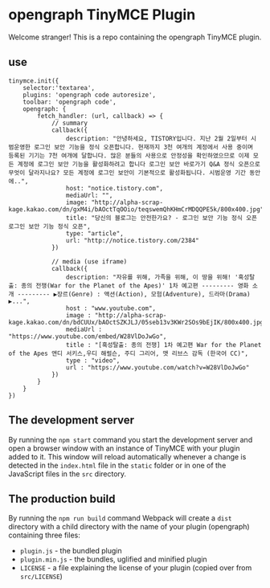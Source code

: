 # opengraph TinyMCE Plugin

Welcome stranger! This is a repo containing the opengraph TinyMCE plugin.

## use

```
tinymce.init({
	selector:'textarea',
	plugins: 'opengraph code autoresize',
	toolbar: 'opengraph code',
	opengraph: {
		fetch_handler: (url, callback) => {
			// summary
			callback({
				description: "안녕하세요, TISTORY입니다. 지난 2월 2일부터 시범운영한 로그인 보안 기능을 정식 오픈합니다. 현재까지 3천 여개의 계정에서 사용 중이며 등록된 기기는 7천 여개에 달합니다. 많은 분들의 사용으로 안정성을 확인하였으므로 이제 모든 계정에 로그인 보안 기능을 활성화하려고 합니다 로그인 보안 바로가기 Q&A 정식 오픈으로 무엇이 달라지나요? 모든 계정에 로그인 보안이 기본적으로 활성화됩니다. 시범운영 기간 동안에..",
				host: "notice.tistory.com",
				mediaUrl: "",
				image: "http://alpha-scrap-kage.kakao.com/dn/gxM4i/bAOctTqOOio/teqswemQhKHmCrMDQQPE5k/800x400.jpg",
				title: "당신의 블로그는 안전한가요? - 로그인 보안 기능 정식 오픈 로그인 보안 기능 정식 오픈",
				type: "article",
				url: "http://notice.tistory.com/2384"
			})

			// media (use iframe)
			callback({
				description: "자유를 위해, 가족을 위해, 이 땅을 위해! '혹성탈출: 종의 전쟁(War for the Planet of the Apes)' 1차 예고편 --------- 영화 소개 --------- ▶장르(Genre) : 액션(Action), 모험(Adventure), 드라마(Drama) ▶...",
				host : "www.youtube.com",
				image : "http://alpha-scrap-kage.kakao.com/dn/bdCUUx/bAOctSZKJLJ/05seb13v3KWr2SOs9bEjIK/800x400.jpg",
				mediaUrl : "https://www.youtube.com/embed/W28VlDoJwGo",
				title : "[혹성탈출: 종의 전쟁] 1차 예고편 War for the Planet of the Apes 앤디 서키스,우디 해럴슨, 주디 그리어, 맷 리브스 감독 (한국어 CC)",
				type : "video",
				url : "https://www.youtube.com/watch?v=W28VlDoJwGo"
			})
		}
	}
})
```

## The development server

By running the `npm start` command you start the development server and open a browser window with an instance of TinyMCE with your plugin added to it. This window will reload automatically whenever a change is detected in the `index.html` file in the `static` folder or in one of the JavaScript files in the `src` directory.

## The production build

By running the `npm run build` command Webpack will create a `dist` directory with a child directory with the name of your plugin (opengraph) containing three files:

* `plugin.js` - the bundled plugin
* `plugin.min.js` - the bundles, uglified and minified plugin
* `LICENSE` - a file explaining the license of your plugin (copied over from `src/LICENSE`) 
